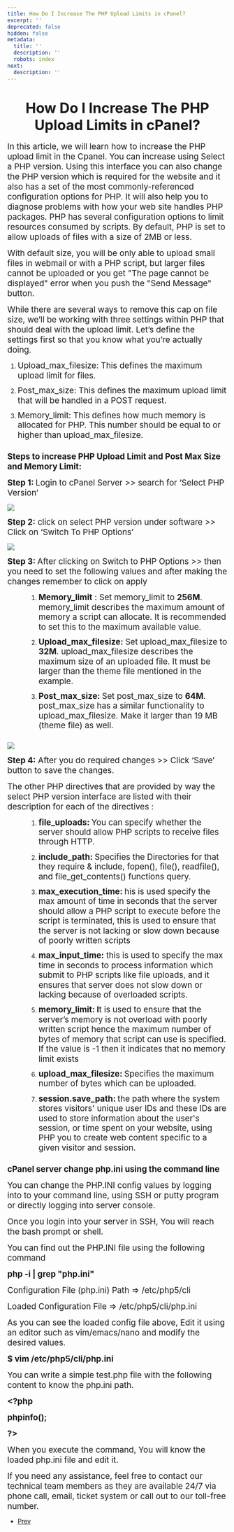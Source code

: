 ```yaml
---
title: How Do I Increase The PHP Upload Limits in cPanel?
excerpt: ''
deprecated: false
hidden: false
metadata:
  title: ''
  description: ''
  robots: index
next:
  description: ''
---
```

<div class="page-header">
</div>
<dl class="article-info muted">
    <dt class="article-info-term">
</dt>
</dl>
<div itemprop="articleBody">
    <h1 style="text-align: center;"><span style="font-size: 24pt;">How Do I Increase The PHP Upload Limits in cPanel?</span></h1>
    <div>
        <p><span style="font-size: 14pt;"> </span></p>
        <p><span style="font-weight: 400; font-size: 14pt;">In this article, we will learn how to increase the PHP upload limit in the Cpanel. You can increase using Select a PHP version. Using this interface you can also change the PHP version which is required for the website and it also has a set of the most commonly-referenced configuration options for PHP. It will also help you to diagnose problems with how your web site handles PHP packages. PHP has several configuration options to limit resources consumed by scripts. By default, PHP is set to allow uploads of files with a size of 2MB or less.</span></p>
        <p><span style="font-weight: 400; font-size: 14pt;"> With default size, you will be only able to upload small files in webmail or with a PHP script, but larger files cannot be uploaded or you get "The page cannot be displayed" error when you push the "Send Message" button.</span></p>
        <p><span style="font-weight: 400; font-size: 14pt;"> While there are several ways to remove this cap on file size, we’ll be working with three settings within PHP that should deal with the upload limit. Let’s define the settings first so that you know what you’re actually doing.</span></p>
        <p> </p>
        <ol>
            <li style="font-weight: 400; line-height: 1.2; padding-bottom: 12px;"><span style="font-weight: 400; font-size: 14pt;">Upload_max_filesize: This defines the maximum upload limit for files.</span></li>
            <li style="font-weight: 400; line-height: 1.2; padding-bottom: 12px;"><span style="font-weight: 400; font-size: 14pt;">Post_max_size: This defines the maximum upload limit that will be handled in a POST request</span><span style="font-weight: 400; font-size: 14pt;">.</span></li>
            <li style="font-weight: 400; line-height: 1.2; padding-bottom: 12px;"><span style="font-weight: 400; font-size: 14pt;">Memory_limit: This defines how much memory is allocated for PHP. This number should be equal to or higher than upload_max_filesize.</span></li>
        </ol>
        <p> </p>
        <p><span style="font-size: 14pt;"><b>Steps to increase PHP Upload Limit and Post Max Size and Memory Limit:</b></span></p>
        <p><span style="font-size: 14pt;"><b>Step 1: </b><span style="font-weight: 400;">Login to </span><span style="font-weight: 400;">cPanel Server</span><span style="font-weight: 400;"> &gt;&gt; search for  ‘Select PHP Version’</span></span>
        </p>
        <p> </p>
        <p><span style="font-size: 14pt;"><span style="font-weight: 400;"><img src="https://image.hostingraja.in/images/helphostingraja/php-ipload-limits.webp" /></span></span>
        </p>
        <p> </p>
        <p><span style="font-size: 14pt;"><b>Step 2:</b><span style="font-weight: 400;"> click on select PHP version under software  &gt;&gt; Click on ‘Switch To PHP Options’</span></span>
        </p>
        <p> </p>
        <p><img src="https://image.hostingraja.in/images/helphostingraja/php-upload-limit-two.webp" /></p>
        <p> </p>
        <p><span style="font-size: 14pt;"><b>Step 3: </b><span style="font-weight: 400;">After clicking on Switch to PHP Options &gt;&gt; then you need to set the following values  and after making the changes remember to click on apply </span></span>
        </p>
        <ol>
            <ol>
                <ol>
                    <li style="font-weight: 400; line-height: 1.2; padding-bottom: 12px;"><span style="font-size: 14pt;"><b>Memory_limit</b><span style="font-weight: 400;"> : Set memory_limit to </span><b>256M</b><span style="font-weight: 400;">. memory_limit describes the maximum amount of memory a script can allocate. It is recommended to set this to the maximum available value.</span></span>
                    </li>
                    <li style="font-weight: 400; line-height: 1.2; padding-bottom: 12px;"><span style="font-size: 14pt;"><b>Upload_max_filesize: </b><span style="font-weight: 400;">Set upload_max_filesize to </span><b>32M</b><span style="font-weight: 400;">. upload_max_filesize describes the maximum size of an uploaded file. It must be larger than the theme file mentioned in the example.</span></span>
                    </li>
                    <li style="font-weight: 400; line-height: 1.2; padding-bottom: 12px;"><span style="font-size: 14pt;"><b>Post_max_size: </b><span style="font-weight: 400;">Set post_max_size to </span><b>64M</b><span style="font-weight: 400;">. post_max_size has a similar functionality to upload_max_filesize. Make it larger than 19 MB (theme file) as well.</span></span>
                    </li>
                </ol>
            </ol>
        </ol>
        <p> </p>
        <p><span style="font-size: 14pt;"><span style="font-weight: 400;"><img src="https://image.hostingraja.in/images/helphostingraja/php-upload-limit-three.webp" /></span></span>
        </p>
        <p> </p>
        <p><span style="font-size: 14pt;"><b>Step 4:</b><span style="font-weight: 400;"> After you do required changes &gt;&gt; Click ‘Save’ button to save the changes.</span></span>
        </p>
        <p><span style="font-weight: 400; font-size: 14pt;">The other PHP directives that are provided by way the select PHP version interface are listed with their description for each of the directives :</span></p>
        <ol>
            <ol>
                <ol>
                    <li style="font-weight: 400; line-height: 1.2; padding-bottom: 12px;"><span style="font-size: 14pt;"><b>file_uploads: </b><span style="font-weight: 400;">You can specify whether the server should allow PHP scripts to receive files through HTTP.</span></span>
                    </li>
                    <li style="font-weight: 400; line-height: 1.2; padding-bottom: 12px;"><span style="font-size: 14pt;"><b>include_path: </b><span style="font-weight: 400;">Specifies the Directories for that they require &amp; include, fopen(), file(), readfile(), and file_get_contents() functions query.</span></span>
                    </li>
                    <li style="font-weight: 400; line-height: 1.2; padding-bottom: 12px;"><span style="font-size: 14pt;"><b>max_execution_time: </b><span style="font-weight: 400;">his is used specify the max amount of time in seconds that the server should allow a PHP script to execute before the script is terminated, this is used to ensure that the server is not lacking or slow down because of poorly written scripts </span></span>
                    </li>
                    <li style="font-weight: 400; line-height: 1.2; padding-bottom: 12px;"><span style="font-size: 14pt;"><b>max_input_time:</b><span style="font-weight: 400;"> this is used to specify the  max time in seconds to process information which submit to PHP scripts like file uploads, and it ensures that server does not slow down or lacking because of overloaded scripts.</span></span>
                    </li>
                    <li style="font-weight: 400; line-height: 1.2; padding-bottom: 12px;"><span style="font-size: 14pt;"><b>memory_limit: I</b><span style="font-weight: 400;">t is used to ensure that the server’s memory is not overload with poorly written script hence the maximum number of bytes of memory that script can use is specified. If the value is -1 then it indicates that no memory limit exists </span></span>
                    </li>
                    <li style="font-weight: 400; line-height: 1.2; padding-bottom: 12px;"><span style="font-size: 14pt;"><b>upload_max_filesize: </b><span style="font-weight: 400;">Specifies the maximum number of bytes which can be uploaded.</span></span>
                    </li>
                    <li style="font-weight: 400; line-height: 1.2; padding-bottom: 12px;"><span style="font-size: 14pt;"><b>session.save_path: </b><span style="font-weight: 400;">the path where the system stores visitors' unique user IDs and these IDs are used to store information about the user's session, or time spent on your website, using PHP you to create web content specific to a given visitor and session.</span></span>
                    </li>
                </ol>
            </ol>
        </ol>
        <p><span style="font-size: 14pt;"><b>cPanel server change php.ini using the command line</b></span></p>
        <p> </p>
        <p><span style="font-weight: 400; font-size: 14pt;">You can change the PHP.INI config values by logging into to your command line, using SSH or putty program or directly logging into server console.</span></p>
        <p><span style="font-weight: 400; font-size: 14pt;">Once you login into your server in SSH, You will reach the bash prompt or shell.</span></p>
        <p><span style="font-weight: 400; font-size: 14pt;"> You can find out the PHP.INI file using the following command</span></p>
        <p> </p>
        <p><span style="font-size: 14pt;"><b>php -i | grep "php.ini"</b></span></p>
        <p> </p>
        <p><span style="font-weight: 400; font-size: 14pt;">Configuration File (php.ini) Path =&gt; /etc/php5/cli</span></p>
        <p><span style="font-weight: 400; font-size: 14pt;">Loaded Configuration File =&gt; /etc/php5/cli/php.ini</span></p>
        <p><span style="font-weight: 400; font-size: 14pt;">As you can see the loaded config file above, Edit it using an editor such as vim/emacs/nano and modify the desired values.</span></p>
        <p> </p>
        <p><span style="font-size: 14pt;"><b>$ vim </b><b> /etc/php5/cli/php.ini</b></span></p>
        <p> </p>
        <p><span style="font-weight: 400; font-size: 14pt;">You can write a simple test.php file with the following content to know the php.ini path.</span></p>
        <p> </p>
        <p><span style="font-size: 14pt;"><b>&lt;?php</b></span></p>
        <p><span style="font-size: 14pt;"><b>phpinfo();</b></span></p>
        <p><span style="font-size: 14pt;"><b>?&gt;</b></span></p>
        <p> </p>
        <p><span style="font-weight: 400; font-size: 14pt;">When you execute the command, You will know the loaded php.ini file and edit it.</span></p>
        <p><span style="font-weight: 400; font-size: 14pt;">If you need any assistance, feel free to contact our technical team members as they are available 24/7 via phone call, email, ticket system or call out to our toll-free number.</span></p>
        <p><span style="font-weight: 400;"> </span></p>
    </div>
</div>
<ul class="pager pagenav">
    <li class="previous">
        <a class="hasTooltip" title="How to configure e-mail authentication in cPanel" aria-label="Previous article: How to configure e-mail authentication in cPanel" href="/docs/how-to-configure-e-mail-authentication-in-cpanel" rel="prev">
            <span class="icon-chevron-left" aria-hidden="true"></span> <span aria-hidden="true">Prev</span> </a>
    </li>
</ul>
</div>
